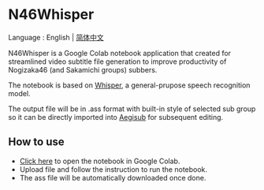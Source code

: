 # N46Whisper

Language : English | [简体中文](./README_CN.md) 

N46Whisper is a Google Colab notebook application that created for streamlined video subtitle file generation to improve productivity of Nogizaka46 (and Sakamichi groups) subbers.

The notebook is based on [Whisper](https://https://github.com/openai/whisper), a general-prupose speech recognition model.

The output file will be in .ass format with built-in style of selected sub group so it can be directly imported into [Aegisub](https://github.com/Aegisub/Aegisub) for subsequent editing.

## How to use
* [Click here](https://colab.research.google.com/github/Ayanaminn/N46Whisper/blob/main/N46Whisper.ipynb) to open the notebook in Google Colab.
* Upload file and follow the instruction to run the notebook.
* The ass file will be automatically downloaded once done.
